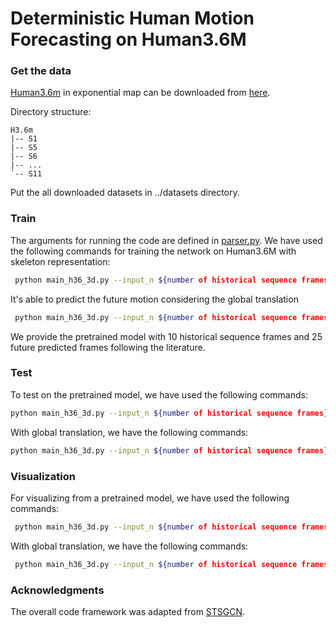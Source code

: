 # Deterministic Human Motion Forecasting on Human3.6M
 
 ### Get the data

[Human3.6m](http://vision.imar.ro/human3.6m/description.php) in exponential map can be downloaded from [here](http://www.cs.stanford.edu/people/ashesh/h3.6m.zip).
 
Directory structure: 
```shell script
H3.6m
|-- S1
|-- S5
|-- S6
|-- ...
`-- S11
```

Put the all downloaded datasets in ../datasets directory.

### Train
The arguments for running the code are defined in [parser.py](utils/parser.py). We have used the following commands for training the network on Human3.6M with skeleton representation:
 
```bash
 python main_h36_3d.py --input_n ${number of historical sequence frames} --output_n ${maximum number of predicted frames} --skip_rate ${sampling rate} --n_pre ${number of dct coefficients} --data_dir ${to human3.6m}
 ```

It's able to predict the future motion considering the global translation

```bash
 python main_h36_3d.py --input_n ${number of historical sequence frames} --output_n ${maximum number of predicted frames} --skip_rate ${sampling rate} --n_pre ${number of dct coefficients} --global_translation --data_dir ${to human3.6m}
 ```

We provide the pretrained model with 10 historical sequence frames and 25 future predicted frames following the literature.
 ### Test
 To test on the pretrained model, we have used the following commands:
 ```bash
 python main_h36_3d.py --input_n ${number of historical sequence frames} --output_n ${maximum number of predicted frames} --test_output_n ${index of the test frame} --skip_rate ${sampling rate} --n_pre ${number of dct coefficients} --mode test --model_path ./checkpoints/CKPT_3D_H36M --data_dir ${to human3.6m}
  ```

 With global translation, we have the following commands:
  ```bash
 python main_h36_3d.py --input_n ${number of historical sequence frames} --output_n ${maximum number of predicted frames} --test_output_n ${index of the test frame} --skip_rate ${sampling rate} --n_pre ${number of dct coefficients} --mode test --model_path ./checkpoints/CKPT_3D_H36M --global_translation --data_dir ${to human3.6m}
  ```

### Visualization
 For visualizing from a pretrained model, we have used the following commands:
 ```bash
  python main_h36_3d.py --input_n ${number of historical sequence frames} --output_n ${maximum number of predicted frames} --skip_rate ${sampling rate} --n_pre ${number of dct coefficients} --mode viz --model_path ./checkpoints/CKPT_3D_H36M --n_viz 5 --data_dir ${to human3.6m}
 ```
With global translation, we have the following commands:
 ```bash
  python main_h36_3d.py --input_n ${number of historical sequence frames} --output_n ${maximum number of predicted frames} --skip_rate ${sampling rate} --n_pre ${number of dct coefficients} --mode viz --model_path ./checkpoints/CKPT_3D_H36M --n_viz 5 --global_translation --data_dir ${to human3.6m}
 ```
 
 ### Acknowledgments
 
 The overall code framework was adapted from [STSGCN](https://github.com/FraLuca/STSGCN).
